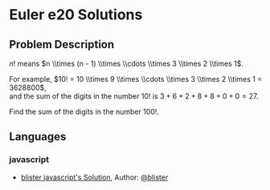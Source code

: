 
# Euler e20 Solutions
## Problem Description
$n!$ means $n \\times (n - 1) \\times \\cdots \\times 3 \\times 2 \\times 1$.

For example, $10! = 10 \\times 9 \\times \\cdots \\times 3 \\times 2 \\times 1 = 3628800$,  
and the sum of the digits in the number $10!$ is $3 + 6 + 2 + 8 + 8 + 0 + 0 = 27$.

Find the sum of the digits in the number $100!$.

## Languages
### javascript
- [blister javascript's Solution](blister), Author: [@blister](https://github.com/blister)
